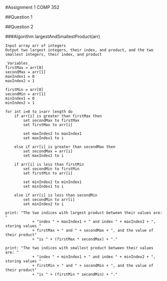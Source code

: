 #Assignment 1 COMP 352

##Question 1



##Question 2

###Algorithm largestAndSmallestProduct(arr)

    Input array arr of integers
    Output two largest integers, their index, and product, and the two smallest integers, their index, and product

    _Variables_
    firstMax = arr[0]
    secondMax = arr[1]
    maxIndex1 = 0
    maxIndex2 = 1

    firstMin = arr[0]
    secondMin = arr[1]
    minIndex1 = 0
    minIndex2 = 1

    for int i=0 to i<arr length do
        if arr[i] is greater than firstMax then
            set secondMax to firstMax
            set firstMax to arr[i]

            set maxIndex2 to maxIndex1
            set maxIndex1 to i

        else if arr[i] is greater than secondMax then
            set secondMax = arr[i]
            set maxIndex2 to i

        if arr[i] is less than firstMin
            set secondMin to firstMin
            set firstMin to arr[i]

            set minIndex2 to minIndex1
            set minIndex1 to i

        else if arr[i] is less than secondMin
            set secondMin to arr[i]
            set minIndex2 to i

    print: "The two indices with largest product between their values are: "
                + "index " + maxIndex1 + " and index " + maxIndex2 + ", storing values "
                + firstMax + " and " + secondMax + ", and the value of their product"
                + "is " + (firstMax * secondMax) + "."

    print: "The two indices with smallest product between their values are: "
                + "index " + minIndex1 + " and index " + minIndex2 + ", storing values "
                + firstMin + " and " + secondMin + ", and the value of their product"
                + "is " + (firstMin * secondMin) + "."
